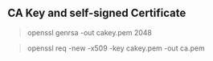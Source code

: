 ## CA Key and self-signed Certificate

>openssl genrsa -out cakey.pem 2048

>openssl req -new -x509 -key cakey.pem -out ca.pem